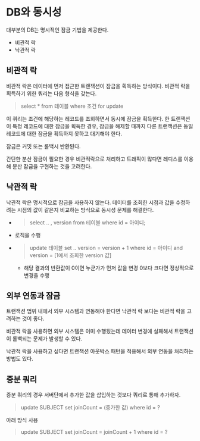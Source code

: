 # DB와 동시성
대부분의 DB는 명시적인 잠금 기법을 제공한다.
- 비관적 락
- 낙관적 락

## 비관적 락
비관적 락은 데이터에 먼저 접근한 트랜잭션이 잠금을 획득하는 방식이다. 비관적 락을 획득하기 위한 쿼리는 다음 형식을 갖는다.

> select * from 테이블 where 조건 for update

이 쿼리는 조건에 해당하는 레코드를 조회하면서 동시에 잠금을 획득한다. 한 트랜잭션이 특정 레코드에 대한 잠금을 획득한 경우, 잠금을 해제할 때까지 다른 트랜잭션은 동일 레코드에 대한 잠금을 획득하지 못하고 대기해야 한다.

잠금은 커밋 또는 롤백시 반환된다.

간단한 분산 잠금이 필요한 경우 비관적락으로 처리하고 트래픽이 많다면 레디스를 이용해 분산 잠금을 구현하는 것을 고려한다.

## 낙관적 락
낙관적 락은 명시적으로 잠금을 사용하지 않는다. 데이터를 조회한 시점과 값을 수정하려는 시점의 값이 같은지 비교하는 방식으로 동시성 문제를 해결한다.

- > select .. , version from 테이블 where id = 아이디;

- 로직을 수행

- > update 테이블 set .. version = version + 1 where id = 아이디 and version = [1에서 조회한 version 값]
    - 해당 결과의 반환값이 0이면 누군가가 먼저 값을 변경 0보다 크다면 정상적으로 변경을 수행

## 외부 연동과 잠금
트랜잭션 범위 내에서 외부 시스템과 연동해야 한다면 낙관적 락 보다는 비관적 락을 고려하는 것이 좋다.

비관적 락을 사용하면 외부 시스템은 이미 수행됬는데 데이터 변경에 실패해서 트랜잭션이 롤백되는 문제가 발생할 수 있다.

낙관적 락을 사용하고 싶다면 트랜잭션 아웃박스 패턴을 적용해서 외부 연동을 처리하는 방법도 있다.

## 증분 쿼리
증분 쿼리의 경우 서버단에서 추가한 값을 삽입하는 것보다 쿼리르 통해 추가하자.

> update SUBJECT set joinCount = (증가한 값) where id = ?

아래 방식 사용
> update SUBJECT set joinCount = joinCount + 1 where id = ?